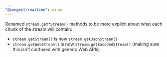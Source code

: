 ```yaml
---
"@inngest/realtime": minor
---
```


Renamed `stream.get*Stream()` methods to be more explicit about what each chunk of the stream will contain:

- `stream.getStream()` is now `stream.getJsonStream()`
- `stream.getWebStream()` is now `stream.getEncodedStream()` (making sure this isn't confused with generic Web APIs)
